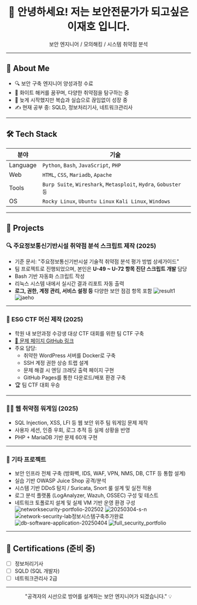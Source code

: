 
<h1 align="center">👋 안녕하세요! 저는 보안전문가가 되고싶은 이재호 입니다.</h1>
<p align="center">보안 엔지니어 / 모의해킹 / 시스템 취약점 분석</p>

---

## 📌 About Me
- 🔍 보안 구축 엔지니어 양성과정 수료
- 🎯 화이트 해커를 꿈꾸며, 다양한 취약점을 탐구하는 중
- 🧠 늦게 시작했지만 복습과 실습으로 끊임없이 성장 중
- ✍️ 현재 공부 중: SQLD, 정보처리기사, 네트워크관리사

---

## 🛠 Tech Stack

| 분야 | 기술 |
|------|------|
| Language | `Python`, `Bash`, `JavaScript`, `PHP` |
| Web | `HTML`, `CSS`, `Mariadb`, `Apache` |
| Tools | `Burp Suite`, `Wireshark`, `Metasploit`, `Hydra`, `Gobuster 등` |
| OS | `Rocky Linux`, `Ubuntu Linux` `Kali Linux`, `Windows` |

---

## 🧩 Projects

### 🔍 주요정보통신기반시설 취약점 분석 스크립트 제작 (2025)
- 기준 문서: "주요정보통신기반시설 기술적 취약점 분석 평가 방법 상세가이드"
- 팀 프로젝트로 진행되었으며, 본인은 **U-49 ~ U-72 항목 진단 스크립트 개발** 담당
- Bash 기반 자동화 스크립트 작성
- 리눅스 시스템 내에서 실시간 결과 리포트 자동 출력
- **로그, 권한, 계정 관리, 서비스 설정 등** 다양한 보안 점검 항목 포함
![result1](https://github.com/user-attachments/assets/a5cf77e2-f818-4c9c-9cfa-cc7be2ffa9ff)
![jaeho](https://github.com/user-attachments/assets/5b2cb4a1-dce1-4e41-a11f-83d3ce3fd833)

---

### 🔐 ESG CTF 머신 제작 (2025)
- 학원 내 보안과정 수강생 대상 CTF 대회를 위한 팀 CTF 구축
- [🔗 문제 페이지 GitHub 링크](https://20241231.github.io/sunglass-ctf)
- 주요 담당:
  - 취약한 WordPress 서버를 Docker로 구축
  - SSH 계정 권한 상승 트랩 설계
  - 문제 해결 시 엔딩 크레딧 출력 페이지 구현
  - GitHub Pages를 통한 다운로드/배포 환경 구축
- 🏆 팀 CTF 대회 우승

---

### 🕵️‍♂️ 웹 취약점 워게임 (2025)
- SQL Injection, XSS, LFI 등 웹 보안 위주 팀 워게임 문제 제작
- 사용자 세션, 인증 우회, 로그 추적 등 실제 상황을 반영
- PHP + MariaDB 기반 문제 60개 구현

---

### 🧠 기타 프로젝트
- 보안 인프라 전체 구축 (방화벽, IDS, WAF, VPN, NMS, DB, CTF 등 통합 설계)
- 실습 기반 OWASP Juice Shop 공격/분석
- 시스템 기반 DDoS 탐지 / Suricata, Snort 룰 설계 및 실전 적용
- 로그 분석 플랫폼 (LogAnalyzer, Wazuh, OSSEC) 구성 및 테스트
- 네트워크 토폴로지 설계 및 실제 VM 기반 운영 환경 구성
![networksecurity-portfolio-202502](https://github.com/user-attachments/assets/267eb52c-90ae-4bda-af9a-734a7518a633)
![20250304-s-n](https://github.com/user-attachments/assets/556c0343-29f8-4362-9077-d7d6995f6ab3)
![network-security-lab정보시스템구축추가완료](https://github.com/user-attachments/assets/1aed3825-3d69-40ef-ba9b-51a55151aef0)
![db-software-application-20250404](https://github.com/user-attachments/assets/60bc8d9a-c9d8-47cb-b5d4-bf3bbab453da)
![full_security_portfolio](https://github.com/user-attachments/assets/554a68a9-fbfc-44aa-be2a-5c18a4584607)

---

## 🏅 Certifications (준비 중)
- [ ] 정보처리기사
- [ ] SQLD (SQL 개발자)
- [ ] 네트워크관리사 2급

---

<p align="center">"공격자의 시선으로 방어를 설계하는 보안 엔지니어가 되겠습니다." 💡</p>
